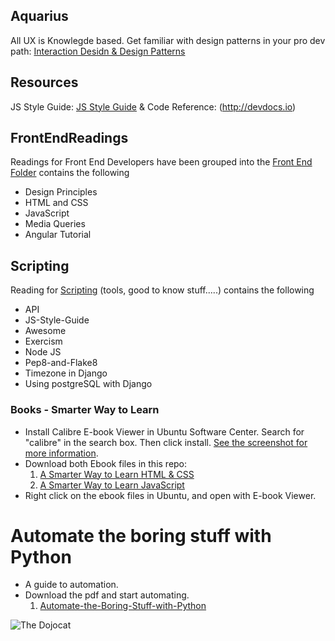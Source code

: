 ## Aquarius
All UX is Knowlegde based.
Get familiar with design patterns in your pro dev path: [Interaction Desidn & Design Patterns](DesignPRinciples.md)

## Resources
JS Style Guide: [JS Style Guide](JS-Style-Guide.md)  & Code Reference: (http://devdocs.io)


## FrontEndReadings
Readings for Front End Developers have been grouped into the [Front End Folder](https://github.com/mussaimo/aquarius/tree/master/front-end)
contains the following
- Design Principles
- HTML and CSS
- JavaScript
- Media Queries
- Angular Tutorial


## Scripting
Reading for [Scripting](https://github.com/mussaimo/aquarius/tree/master/scripting) (tools, good to know stuff.....)
contains the following
- API
- JS-Style-Guide
- Awesome
- Exercism
- Node JS
- Pep8-and-Flake8
- Timezone in Django
- Using postgreSQL with Django

### Books - Smarter Way to Learn
* Install Calibre E-book Viewer in Ubuntu Software Center. Search for "calibre" in the search box.
  Then click install. [See the screenshot for more information](Install-Ebook-Reader-Screenshot.png).
* Download both Ebook files in this repo:
  1. [A Smarter Way to Learn HTML & CSS](https://drive.google.com/open?id=1rtET27cXK5XfK3gFkvHIcBrX8kx4_SlB)
  2. [A Smarter Way to Learn JavaScript](https://drive.google.com/open?id=1SQlnB3sD1jDfWfDXvLB04b4pWKnkVNyw)
* Right click on the ebook files in Ubuntu, and open with E-book Viewer.

# Automate the boring stuff with Python
* A guide to automation.
* Download the pdf and start automating.
  1. [Automate-the-Boring-Stuff-with-Python](https://drive.google.com/open?id=1LyZoOswUagX6LAqK6JwKZ9er8fQaRkWs)

 ![The Dojocat](http://octodex.github.com/images/dojocat.jpg  "The Dojocat")
